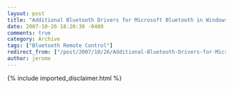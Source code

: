 ```yaml
---
layout: post
title: "Additional Bluetooth Drivers for Microsoft Bluetooth in Windows XP SP2"
date: 2007-10-26 18:20:38 -0400
comments: true
category: Archive
tags: ["Bluetooth Remote Control"]
redirect_from: ["/post/2007/10/26/Additional-Bluetooth-Drivers-for-Microsoft-Bluetooth-in-Windows-XP-SP2", "/post/2007/10/26/additional-bluetooth-drivers-for-microsoft-bluetooth-in-windows-xp-sp2"]
author: jerome
---
```

<!-- more -->

{% include imported_disclaimer.html %}
